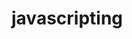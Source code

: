                                                                                                                                                                                    
# javascripting


